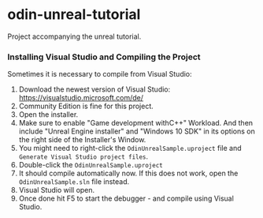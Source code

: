 # odin-unreal-tutorial
Project accompanying the unreal tutorial.

### Installing Visual Studio and Compiling the Project

Sometimes it is necessary to compile from Visual Studio:

1. Download the newest version of Visual Studio: https://visualstudio.microsoft.com/de/
2. Community Edition is fine for this project.
3. Open the installer.
4. Make sure to enable "Game development withC++" Workload. And then include "Unreal Engine installer" and "Windows 10 SDK" in its options on the right side of the Installer's Window.
5. You might need to right-click the `OdinUnrealSample.uproject` file and `Generate Visual Studio project files`.
6. Double-click the `OdinUnrealSample.uproject`
7. It should compile automatically now. If this does not work, open the `OdinUnrealSample.sln` file instead.
8. Visual Studio will open.
9. Once done hit F5 to start the debugger - and compile using Visual Studio.
